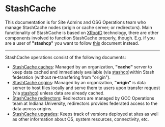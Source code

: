 # StashCache

This documentation is for Site Admins and OSG Operations team who manage StashCache nodes (origin or cache server; or redirectors). Main functionality of StashCache is based on [XRootD](http://xrootd.org) technology, there are other components involved to function StashCache properly, though. E.g. if you are a user of **"stashcp"** you want to follow [this](https://support.opensciencegrid.org/support/solutions/articles/12000002775-transferring-data-with-stashcache) document instead.

---

StashCache operations consist of the following documents:

* [StashCache caches](admin/install.md): Managed by an organization, **"cache"** server to keep data cached and immediately available (via [stashcp](https://support.opensciencegrid.org/support/solutions/articles/12000002775-transferring-data-with-stashcach))within Stash federation (without re-transfering from "origin").
* [StashCache origins](admin/install.md): Managed by an organization, **"origin"** is data server to host files locally and serve them to users upon transfer request (via [stashcp](https://support.opensciencegrid.org/support/solutions/articles/12000002775-transferring-data-with-stashcach)) unless data are already cached.
* [StashCache redirectors](ops/redirector): Redirectors are managed by GOC Operations team at Indiana University, redirectors provides federated access to the data across origins.
* [StashCache upgrades](ops/upgrades.md): Keeps track of versions deployed at sites as well as other information about OS, system resources, connectivity, etc.
